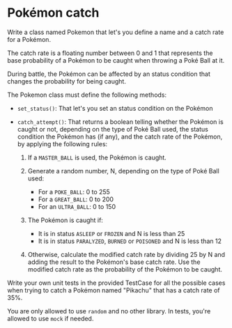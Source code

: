 # Pokémon catch

Write a class named Pokemon that let's you define a name and a catch rate for a Pokémon.

The catch rate is a floating number between 0 and 1 that represents the base probability of a Pokémon to be caught when throwing a Poké Ball at it.

During battle, the Pokémon can be affected by an status condition that changes the probability for being caught.

The Pokemon class must define the following methods:

* `set_status()`: That let's you set an status condition on the Pokémon

* `catch_attempt()`: That returns a boolean telling whether the Pokémon is caught or not, depending on the type of Poké Ball used, the status condition the Pokémon has (if any), and the catch rate of the Pokémon, by applying the following rules:

    1. If a `MASTER_BALL` is used, the Pokémon is caught.

    2. Generate a random number, N, depending on the type of Poké Ball used:
        * For a `POKE_BALL`: 0 to 255
        * For a `GREAT_BALL`: 0 to 200
        * For an `ULTRA_BALL`: 0 to 150

    3. The Pokémon is caught if:
        * It is in status `ASLEEP` or `FROZEN` and N is less than 25
        * It is in status `PARALYZED`, `BURNED` or `POISONED` and N is less than 12

    4. Otherwise, calculate the modified catch rate by dividing 25 by N and adding the result to the Pokémon's base catch rate. Use the modified catch rate as the  probability of the Pokémon to be caught.

Write your own unit tests in the provided TestCase for all the possible cases when trying to catch a Pokémon named "Pikachu" that has a catch rate of 35%.

You are only allowed to use `random` and no other library. In tests, you're allowed to use `mock` if needed.

